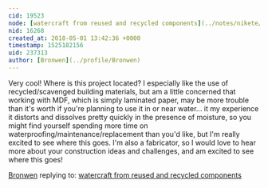 ```yaml
---
cid: 19523
node: [watercraft from reused and recycled components](../notes/nikete/04-30-2018/watercraft-from-reused-and-recycled-components)
nid: 16268
created_at: 2018-05-01 13:42:36 +0000
timestamp: 1525182156
uid: 237313
author: [Bronwen](../profile/Bronwen)
---
```


Very cool! Where is this project located? I especially like the use of recycled/scavenged building materials, but am a little concerned that working with MDF, which is simply laminated paper, may be more trouble than it's worth if you're planning to use it in or near water... it my experience it distorts and dissolves pretty quickly in the presence of moisture, so you might find yourself spending more time on waterproofing/maintenance/replacement than you'd like, but I'm really excited to see where this goes. I'm also a fabricator, so I would love to hear more about your construction ideas and challenges, and am excited to see where this goes!

[Bronwen](../profile/Bronwen) replying to: [watercraft from reused and recycled components](../notes/nikete/04-30-2018/watercraft-from-reused-and-recycled-components)

